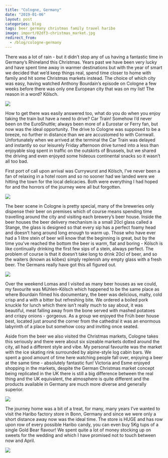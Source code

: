 ```yaml
---
title: "Cologne, Germany"
date: "2019-01-06"
layout: post
categories: blog
tags: beer germany christmas family travel haribo
image: import/02df3-christmas_market.jpg
redirect_from:
  - /blog/cologne-germany
---
```


There was a lot of rain - but it didn’t stop any of us having a fantastic time in Germany’s Rhineland this Christmas. Years past we have been very lucky and have spent time away in warmer destinations but with the year of smart we decided that we’d keep things real, spend time closer to home with family and hit some Christmas markets instead. The choice of which city was easy, having watched Anthony Bourdain’s episode on Cologne a few weeks before there was only one European city that was on my list! The reason in a word? Kölsch.

![][photo-1]

How to get there was easily answered too, what do you do when you enjoy taking the train but have a need to drive? Car Train! Somehow I’d never been on the EuroShuttle; always been more of a Eurostar or Ferry fan, but now was the ideal opportunity. The drive to Cologne was supposed to be a breeze, no further in distance than we are accustomed to with Cornwall. Unfortunately when we arrived at the terminal the Car Train was delayed and instantly so our leisurely Friday afternoon drive turned into a less than enjoyable slog spent in traffic on the outskirts of Brussels, but we shared the driving and even enjoyed some hideous continental snacks so it wasn’t all too bad.

First port of call upon arrival was Currywurst and Kölsch, I’ve never been a fan of relaxing in a hotel room and so no sooner had we landed were we hitting the town for the local delicacies. Both were everything I had hoped for and the horrors of the journey were all but forgotten.

![][photo-2]

The beer scene in Cologne is pretty special, many of the breweries only dispense their beer on premises which of course means spending time travelling around the city and visiting each brewery’s beer house. Inside the beer houses the beer delivery mechanism is a small 20cl glass called a Stange, the glass is designed so that every sip has a perfect foamy head and doesn’t hang around long enough to warm up. Those who have ever had a 1 litre stein of beer will know that the beginning is great, but by the time you’ve reached the bottom the beer is warm, flat and boring - Kölsch is like continually drinking the first few sips of a stein, always perfect. The problem of course is that it doesn’t take long to drink 20cl of beer, and so the waiters (known as köbes) simply replenish any empty glass with a fresh beer. The Germans really have got this all figured out.

![][photo-3]

Over the weekend Lomas and I visited as many beer houses as we could, my favourite was Mühlen-Kölsch which happened to be the same place as where Bourdain filmed his documentary, the beer was delicious, malty, cold crisp and a with a bitter but refreshing bite. We ordered a boiled pork knuckle for lunch which there isn’t really much to say about, it was beautiful, meat falling away from the bone served with mashed potatoes and crispy onions - gorgeous. As a group we enjoyed the Früh beer house best, located just around the corner from the cathedral it was an enormous labyrinth of a place but somehow cosy and inviting once seated.

Aside from the beer we also visited the Christmas markets, Cologne takes this seriously and there were about six sizeable markets dotted around the city, all had a different style and vibe. My personal favourite was the market with the ice skating rink surrounded by alpine-style log cabin bars. We spent a good amount of time here watching people fall over, enjoying a beer at the same time - absolutely fantastic fun! Victoria and Esme enjoyed shopping in the markets, despite the German Christmas market concept being replicated in the UK there is still a big difference between the real thing and the UK equivalent, the atmosphere is quite different and the products available in Germany are much more diverse and generally superior.

![][photo-5]

The journey home was a bit of a treat, for many, many years I’ve wanted to visit the Haribo factory store in Bonn, Germany and since we were only a short distance away now was the ideal time. The store is HUGE and has row upon row of every possible Haribo candy, you can even buy 5Kg tups of a single Gold Bear flavour! We spent quite a lot of money stocking up on sweets for the wedding and which I have promised not to touch between now and April.

![][photo-6]

[photo-1]: /assets/img/import/2bbcc-kolsch.jpg
[photo-2]: /assets/img/import/f2f9d-currywurst.jpg
[photo-3]: /assets/img/import/e6d3a-salon-schmitz-cologne.jpg
[photo-4]: /assets/img/import/02df3-christmas_market.jpg
[photo-5]: /assets/img/import/b09d7-cologne-christmas-tree.jpg
[photo-6]: /assets/img/import/14d07-haribo-store.jpg
